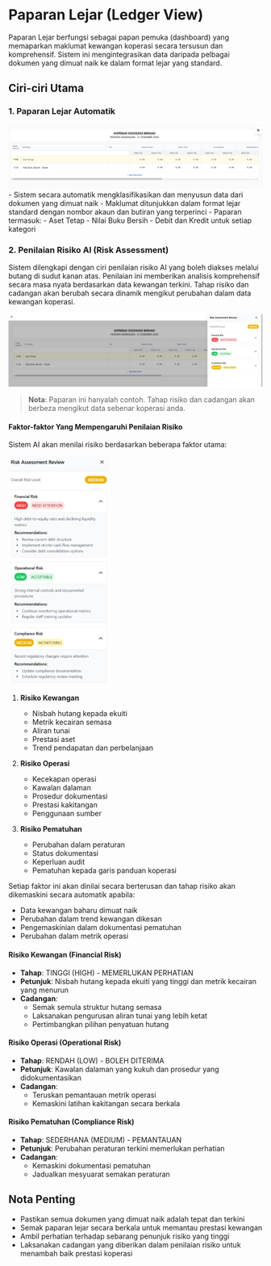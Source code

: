# Paparan Lejar (Ledger View)

Paparan Lejar berfungsi sebagai papan pemuka (dashboard) yang memaparkan maklumat kewangan koperasi secara tersusun dan komprehensif. Sistem ini mengintegrasikan data daripada pelbagai dokumen yang dimuat naik ke dalam format lejar yang standard.

## Ciri-ciri Utama

### 1. Paparan Lejar Automatik

<img src="./image/paparan-lejar/image1.png" alt="Paparan Lejar" width="800">
- Sistem secara automatik mengklasifikasikan dan menyusun data dari dokumen yang dimuat naik
- Maklumat ditunjukkan dalam format lejar standard dengan nombor akaun dan butiran yang terperinci
- Paparan termasuk:
  - Aset Tetap
  - Nilai Buku Bersih
  - Debit dan Kredit untuk setiap kategori

### 2. Penilaian Risiko AI (Risk Assessment)

Sistem dilengkapi dengan ciri penilaian risiko AI yang boleh diakses melalui butang di sudut kanan atas. Penilaian ini memberikan analisis komprehensif secara masa nyata berdasarkan data kewangan terkini. Tahap risiko dan cadangan akan berubah secara dinamik mengikut perubahan dalam data kewangan koperasi.

<img src="./image/paparan-lejar/image2.png" alt="Paparan Lejar" width="800">

> **Nota**: Paparan ini hanyalah contoh. Tahap risiko dan cadangan akan berbeza mengikut data sebenar koperasi anda.

#### Faktor-faktor Yang Mempengaruhi Penilaian Risiko

Sistem AI akan menilai risiko berdasarkan beberapa faktor utama:

<img src="./image/paparan-lejar/image3.png" alt="Paparan Lejar" width="200">

1. **Risiko Kewangan**
   - Nisbah hutang kepada ekuiti
   - Metrik kecairan semasa
   - Aliran tunai
   - Prestasi aset
   - Trend pendapatan dan perbelanjaan

2. **Risiko Operasi**
   - Kecekapan operasi
   - Kawalan dalaman
   - Prosedur dokumentasi
   - Prestasi kakitangan
   - Penggunaan sumber

3. **Risiko Pematuhan**
   - Perubahan dalam peraturan
   - Status dokumentasi
   - Keperluan audit
   - Pematuhan kepada garis panduan koperasi

Setiap faktor ini akan dinilai secara berterusan dan tahap risiko akan dikemaskini secara automatik apabila:
- Data kewangan baharu dimuat naik
- Perubahan dalam trend kewangan dikesan
- Pengemaskinian dalam dokumentasi pematuhan
- Perubahan dalam metrik operasi

#### Risiko Kewangan (Financial Risk)
- **Tahap**: TINGGI (HIGH) - MEMERLUKAN PERHATIAN
- **Petunjuk**: Nisbah hutang kepada ekuiti yang tinggi dan metrik kecairan yang menurun
- **Cadangan**:
  - Semak semula struktur hutang semasa
  - Laksanakan pengurusan aliran tunai yang lebih ketat
  - Pertimbangkan pilihan penyatuan hutang

#### Risiko Operasi (Operational Risk)
- **Tahap**: RENDAH (LOW) - BOLEH DITERIMA
- **Petunjuk**: Kawalan dalaman yang kukuh dan prosedur yang didokumentasikan
- **Cadangan**:
  - Teruskan pemantauan metrik operasi
  - Kemaskini latihan kakitangan secara berkala

#### Risiko Pematuhan (Compliance Risk)
- **Tahap**: SEDERHANA (MEDIUM) - PEMANTAUAN
- **Petunjuk**: Perubahan peraturan terkini memerlukan perhatian
- **Cadangan**:
  - Kemaskini dokumentasi pematuhan
  - Jadualkan mesyuarat semakan peraturan

## Nota Penting

- Pastikan semua dokumen yang dimuat naik adalah tepat dan terkini
- Semak paparan lejar secara berkala untuk memantau prestasi kewangan
- Ambil perhatian terhadap sebarang penunjuk risiko yang tinggi
- Laksanakan cadangan yang diberikan dalam penilaian risiko untuk menambah baik prestasi koperasi

